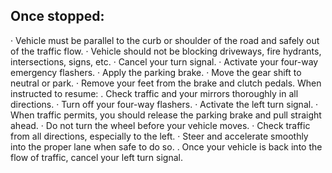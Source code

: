 ## Once stopped:
· Vehicle must be parallel to the curb or shoulder of the road and safely out of the traffic flow.
· Vehicle should not be blocking driveways, fire hydrants, intersections, signs, etc.
· Cancel your turn signal.
· Activate your four-way emergency flashers.
· Apply the parking brake.
· Move the gear shift to neutral or park.
· Remove your feet from the brake and clutch pedals.
When instructed to resume:
. Check traffic and your mirrors thoroughly in all directions.
· Turn off your four-way flashers.
· Activate the left turn signal.
· When traffic permits, you should release the parking brake and pull straight ahead.
· Do not turn the wheel before your vehicle moves.
· Check traffic from all directions, especially to the left.
· Steer and accelerate smoothly into the proper lane when safe to do so.
. Once your vehicle is back into the flow of traffic, cancel your left turn signal.